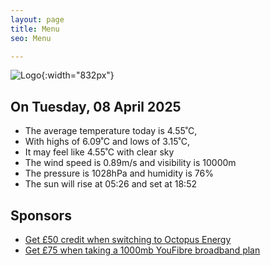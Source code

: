 ```yaml
---
layout: page
title: Menu
seo: Menu

---
```


![Logo](/images/logo.jpg){:width="832px"}

<!-- weather_marker starts -->
## On Tuesday, 08 April 2025

- The average temperature today is 4.55˚C,
- With highs of 6.09˚C and lows of 3.15˚C,
- It may feel like 4.55˚C with clear sky
- The wind speed is 0.89m/s and visibility is 10000m
- The pressure is 1028hPa and humidity is 76%
- The sun will rise at 05:26 and set at 18:52

<!-- weather_marker ends -->

## Sponsors

- [Get £50 credit when switching to Octopus Energy](https://bit.ly/3oD1nnS)
- [Get £75 when taking a 1000mb YouFibre broadband plan](https://aklam.io/91zWhU?)



